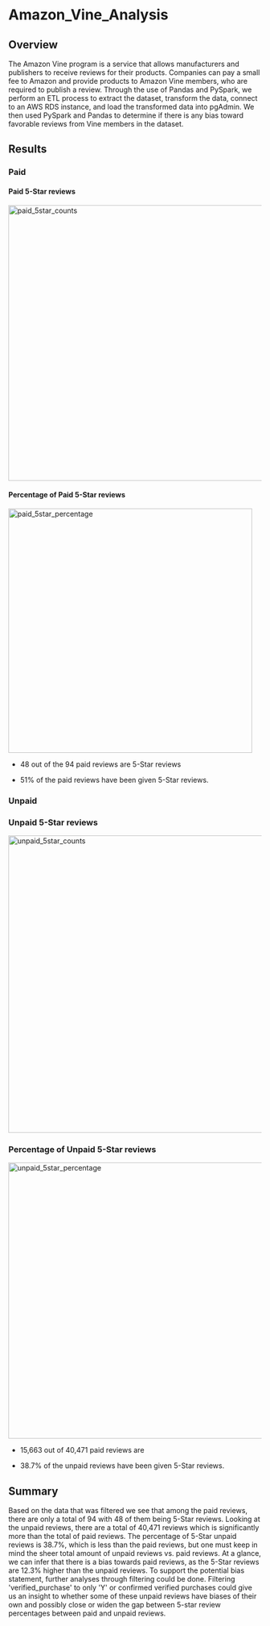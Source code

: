 # Amazon_Vine_Analysis

## Overview
The Amazon Vine program is a service that allows manufacturers and publishers to receive reviews for their products. Companies can pay a small fee to Amazon and provide products to Amazon Vine members, who are required to publish a review. Through the use of Pandas and PySpark, we perform an ETL process to extract the dataset, transform the data, connect to an AWS RDS instance, and load the transformed data into pgAdmin. We then used PySpark and Pandas to determine if there is any bias toward favorable reviews from Vine members in the dataset.

## Results

### Paid

#### Paid 5-Star reviews
<img width="547" alt="paid_5star_counts" src="https://user-images.githubusercontent.com/95504135/163742858-5e3a92f6-2f65-4f28-b441-997c4f5c9014.png">

#### Percentage of Paid 5-Star reviews
<img width="485" alt="paid_5star_percentage" src="https://user-images.githubusercontent.com/95504135/163742864-afcc406b-5ec4-438f-a79f-9ab345dcbdd5.png">

* 48 out of the 94 paid reviews are 5-Star reviews

* 51% of the paid reviews have been given 5-Star reviews.

### Unpaid

### Unpaid 5-Star reviews
<img width="590" alt="unpaid_5star_counts" src="https://user-images.githubusercontent.com/95504135/163742890-6b8ebefe-bec0-4c8e-a754-ba19ed8243d5.png">


### Percentage of Unpaid 5-Star reviews
<img width="548" alt="unpaid_5star_percentage" src="https://user-images.githubusercontent.com/95504135/163742900-c308fc7f-2637-4939-95bb-9ec6d3538942.png">

* 15,663 out of 40,471 paid reviews are 

* 38.7% of the unpaid reviews have been given 5-Star reviews.

## Summary
Based on the data that was filtered we see that among the paid reviews, there are only a total of 94 with 48 of them being 5-Star reviews. Looking at the unpaid reviews, there are a total of 40,471 reviews which is significantly more than the total of paid reviews. The percentage of 5-Star unpaid reviews is 38.7%, which is less than the paid reviews, but one must keep in mind the sheer total amount of unpaid reviews vs. paid reviews. At a glance, we can infer that there is a bias towards paid reviews, as the 5-Star reviews are 12.3% higher than the unpaid reviews.
To support the potential bias statement, further analyses through filtering could be done. Filtering 'verified_purchase' to only 'Y' or confirmed verified purchases could give us an insight to whether some of these unpaid reviews have biases of their own and possibly close or widen the gap between 5-star review percentages between paid and unpaid reviews.
